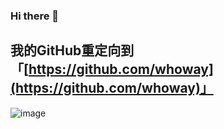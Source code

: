 ### Hi there 👋

## 我的GitHub重定向到「[https://github.com/whoway](https://github.com/whoway)」
![image](https://user-images.githubusercontent.com/79432824/135287683-f7ba6be7-4f3a-41fa-80c5-23196c5c2cc4.png)

<!--
**hacv/hacv** is a ✨ _special_ ✨ repository because its `README.md` (this file) appears on your GitHub profile.

Here are some ideas to get you started:

- 🔭 I’m currently working on ...
- 🌱 I’m currently learning ...
- 👯 I’m looking to collaborate on ...
- 🤔 I’m looking for help with ...
- 💬 Ask me about ...
- 📫 How to reach me: ...
- 😄 Pronouns: ...
- ⚡ Fun fact: ...
-->
